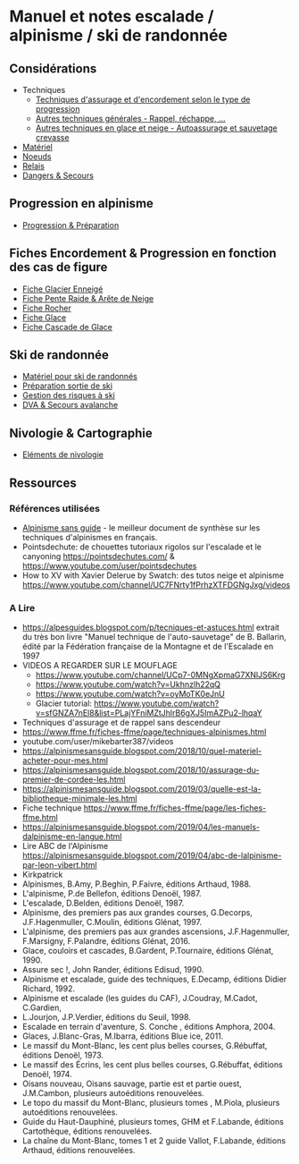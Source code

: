 # Manuel et notes escalade / alpinisme / ski de randonnée

## Considérations

* Techniques
  * [Techniques d'assurage et d'encordement selon le type de progression](Techniques_assurage_encordement.md)
  * [Autres techniques générales - Rappel, réchappe, ...](Techniques_generale.md)
  * [Autres techniques en glace et neige - Autoassurage et sauvetage crevasse](Techniques_crevasse.md)
* [Matériel](Matériel.md)
* [Noeuds](Noeuds.md)
* [Relais](Relais.md)
* [Dangers & Secours](Dangers_&_Secours.md)

## Progression en alpinisme

* [Progression & Préparation](Progression.md)

## Fiches Encordement & Progression en fonction des cas de figure
* [Fiche Glacier Enneigé](./fiche-glacier-enneige.md)
* [Fiche Pente Raide & Arête de Neige](./fiche-pente-arete-de-neige.md)
* [Fiche Rocher](./fiche-rocher.md)
* [Fiche Glace](./fiche-glace.md)
* [Fiche Cascade de Glace](./fiche-cascade-de-glace.md)

## Ski de randonnée

* [Matériel pour ski de randonnés](./ski-randonnée.md)
* [Préparation sortie de ski](./prepasortieski.md)
* [Gestion des risques à ski](./gestionrisqueski.md)
* [DVA & Secours avalanche](./secours-avalanche.md)

## Nivologie & Cartographie

* [Eléments de nivologie](./nivologie.md)

## Ressources

### Références utilisées

* [Alpinisme sans guide](https://alpinismesansguide.blogspot.com/p/le-livre.html) - le meilleur document de synthèse sur les techniques d'alpinismes en français.
* Pointsdechute: de chouettes tutoriaux rigolos sur l'escalade et le canyoning https://pointsdechutes.com/ & https://www.youtube.com/user/pointsdechutes
* How to XV with Xavier Delerue by Swatch: des tutos neige et alpinisme https://www.youtube.com/channel/UC7FNrty1fPrhzXTFDGNgJxg/videos

### A Lire

* https://alpesguides.blogspot.com/p/tecniques-et-astuces.html extrait du très bon livre "Manuel technique de l'auto-sauvetage" de B. Ballarin, édité par la Fédération française de la Montagne et de l'Escalade en 1997
* VIDEOS A REGARDER SUR LE MOUFLAGE
  * https://www.youtube.com/channel/UCp7-0MNgXpmaG7XNlJS6Krg
  * https://www.youtube.com/watch?v=Ukhnzlh22qQ
  * https://www.youtube.com/watch?v=oyMoTK0eJnU
  * Glacier tutorial: https://www.youtube.com/watch?v=sfGNZA7nEl8&list=PLajYFniMZtJhlrB6gXJ5ImAZPu2-lhqaY
* Techniques d'assurage et de rappel sans descendeur
* https://www.ffme.fr/fiches-ffme/page/techniques-alpinismes.html
* youtube.com/user/mikebarter387/videos
* https://alpinismesansguide.blogspot.com/2018/10/quel-materiel-acheter-pour-mes.html
* https://alpinismesansguide.blogspot.com/2018/10/assurage-du-premier-de-cordee-les.html
* https://alpinismesansguide.blogspot.com/2019/03/quelle-est-la-bibliotheque-minimale-les.html
* Fiche technique https://www.ffme.fr/fiches-ffme/page/les-fiches-ffme.html
* https://alpinismesansguide.blogspot.com/2019/04/les-manuels-dalpinisme-en-langue.html
* Lire ABC de l'Alpinisme https://alpinismesansguide.blogspot.com/2019/04/abc-de-lalpinisme-par-leon-vibert.html
* Kirkpatrick
* Alpinismes, B.Amy, P.Beghin, P.Faivre, éditions Arthaud, 1988.
* L'alpinisme, P.de Bellefon, éditions Denoël, 1987.
* L'escalade, D.Belden, éditions Denoël, 1987.
* Alpinisme, des premiers pas aux grandes courses, G.Decorps, J.F.Hagenmuller, C.Moulin, éditions Glénat, 1997.
* L'alpinisme, des premiers pas aux grandes ascensions, J.F.Hagenmuller, F.Marsigny, F.Palandre, éditions Glénat, 2016.
* Glace, couloirs et cascades, B.Gardent, P.Tournaire, éditions Glénat, 1990.
* Assure sec !, John Rander, éditions Edisud, 1990.
* Alpinisme et escalade, guide des techniques, E.Decamp, éditions Didier Richard, 1992.
* Alpinisme et escalade (les guides du CAF), J.Coudray, M.Cadot, C.Gardien,
* L.Jourjon, J.P.Verdier, éditions du Seuil, 1998.
* Escalade en terrain d'aventure, S. Conche , éditions Amphora, 2004.
* Glaces, J.Blanc-Gras, M.Ibarra, éditions Blue ice, 2011.
* Le massif du Mont-Blanc, les cent plus belles courses, G.Rébuffat, éditions Denoël, 1973.
* Le massif des Écrins, les cent plus belles courses, G.Rébuffat, éditions Denoël, 1974.
* Oisans nouveau, Oisans sauvage, partie est et partie ouest, J.M.Cambon, plusieurs autoéditions renouvelées.
* Le topo du massif du Mont-Blanc, plusieurs tomes , M.Piola, plusieurs autoéditions renouvelées.
* Guide du Haut-Dauphiné, plusieurs tomes, GHM et F.Labande, éditions Cartothèque, éditions renouvelées.
* La chaîne du Mont-Blanc, tomes 1 et 2 guide Vallot, F.Labande, éditions Arthaud, éditions renouvelées.